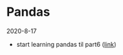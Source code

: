# Pandas

2020-8-17 
- start learning pandas til part6 ([link](https://www.youtube.com/playlist?list=PL-osiE80TeTsWmV9i9c58mdDCSskIFdDS))
